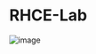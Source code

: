 # RHCE-Lab
![image](https://user-images.githubusercontent.com/68753687/113809892-b6031800-9786-11eb-9df1-7784c1007902.png)
